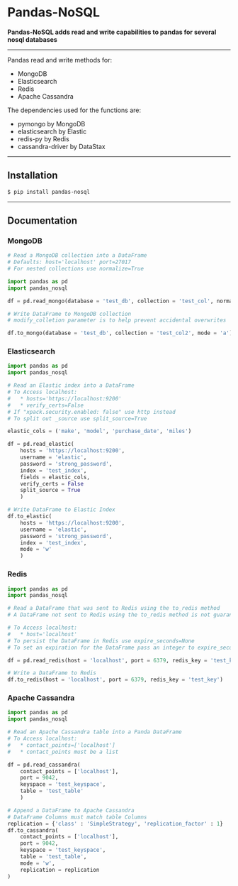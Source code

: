 # Pandas-NoSQL
__Pandas-NoSQL adds read and write capabilities to pandas for several nosql databases__

---
Pandas read and write methods for:

* MongoDB
* Elasticsearch
* Redis
* Apache Cassandra

The dependencies used for the functions are:

* pymongo by MongoDB
* elasticsearch by Elastic
* redis-py by Redis
* cassandra-driver by DataStax

---

## Installation
```bash
$ pip install pandas-nosql
```
---
## Documentation

### MongoDB
```python
# Read a MongoDB collection into a DataFrame
# Defaults: host='localhost' port=27017
# For nested collections use normalize=True

import pandas as pd
import pandas_nosql

df = pd.read_mongo(database = 'test_db', collection = 'test_col', normalize = True)

# Write DataFrame to MongoDB collection
# modify_colletion parameter is to help prevent accidental overwrites

df.to_mongo(database = 'test_db', collection = 'test_col2', mode = 'a')
```

### Elasticsearch
```python
import pandas as pd
import pandas_nosql

# Read an Elastic index into a DataFrame
# To Access localhost: 
#   * hosts='https://localhost:9200'
#   * verify_certs=False
# If "xpack.security.enabled: false" use http instead
# To split out _source use split_source=True

elastic_cols = ('make', 'model', 'purchase_date', 'miles')

df = pd.read_elastic(
    hosts = 'https://localhost:9200',
    username = 'elastic',
    password = 'strong_password',
    index = 'test_index',
    fields = elastic_cols,
    verify_certs = False
    split_source = True
    )

# Write DataFrame to Elastic Index
df.to_elastic(
    hosts = 'https://localhost:9200',
    username = 'elastic',
    password = 'strong_password',
    index = 'test_index',
    mode = 'w'
    )
```

### Redis
```python
import pandas as pd
import pandas_nosql

# Read a DataFrame that was sent to Redis using the to_redis method
# A DataFrame not sent to Redis using the to_redis method is not guaranteed to be read properly

# To Access localhost:
#   * host='localhost'
# To persist the DataFrame in Redis use expire_seconds=None
# To set an expiration for the DataFrame pass an integer to expire_seconds

df = pd.read_redis(host = 'localhost', port = 6379, redis_key = 'test_key', expire_seconds = None)

# Write a DataFrame to Redis
df.to_redis(host = 'localhost', port = 6379, redis_key = 'test_key')


```

### Apache Cassandra
```python
import pandas as pd
import pandas_nosql

# Read an Apache Cassandra table into a Panda DataFrame
# To Access localhost:
#   * contact_points=['localhost']
#   * contact_points must be a list

df = pd.read_cassandra(
    contact_points = ['localhost'],
    port = 9042,
    keyspace = 'test_keyspace',
    table = 'test_table'
    )

# Append a DataFrame to Apache Cassandra
# DataFrame Columns must match table Columns
replication = {'class' : 'SimpleStrategy', 'replication_factor' : 1}
df.to_cassandra(
    contact_points = ['localhost'],
    port = 9042,
    keyspace = 'test_keyspace',
    table = 'test_table',
    mode = 'w',
    replication = replication
)
```